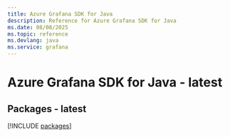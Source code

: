 ```yaml
---
title: Azure Grafana SDK for Java
description: Reference for Azure Grafana SDK for Java
ms.date: 08/08/2025
ms.topic: reference
ms.devlang: java
ms.service: grafana
---
```

# Azure Grafana SDK for Java - latest
## Packages - latest
[!INCLUDE [packages](grafana-index.md)]